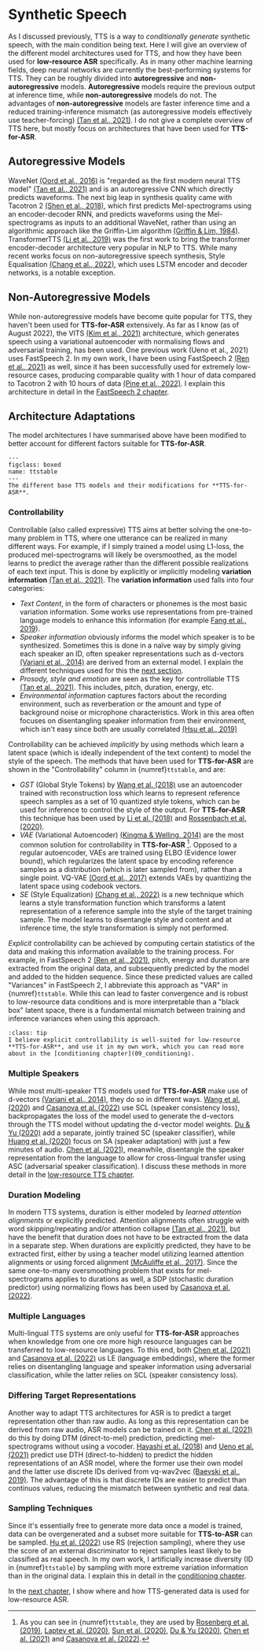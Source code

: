 # Synthetic Speech

As I discussed previously, TTS is a way to *conditionally generate* synthetic speech, with the main condition being text. Here I will give an overview of the different model architectures used for TTS, and how they have been used for **low-resource ASR** specifically. As in many other machine learning fields, deep neural networks are currently the best-performing systems for TTS. They can be roughly divided into **autoregressive** and **non-autoregressive** models. **Autoregressive** models require the previous output at inference time, while **non-autoregressive** models do not. The advantages of **non-autoregressive** models are faster inference time and a reduced training-inference mismatch (as autoregressive models effectively use teacher-forcing) [(Tan et al., 2021)](references.html#tan2021survey).
I do not give a complete overview of TTS here, but mostly focus on architectures that have been used for **TTS-for-ASR**.

## Autoregressive Models

WaveNet [(Oord et al., 2016)](references.html#oord2016wavenet) is "regarded as the first modern neural TTS model" [(Tan et al., 2021)](references.html#tan2021survey) and is an autoregressive CNN which directly predicts waveforms. The next big leap in synthesis quality came with Tacotron 2 [(Shen et al., 2018)](references.html#shen2018tacotron2), which first predicts Mel-spectrograms using an encoder-decoder RNN, and predicts waveforms using the Mel-spectrograms as inputs to an additional WaveNet, rather than using an algorithmic approach like the Griffin-Lim algorithm [(Griffin & Lim, 1984)](references.html#grffinlim1984). TransformerTTS [(Li et al., 2019)](references.html#li2019transformertts) was the first work to bring the transformer encoder-decoder architecture very popular in NLP to TTS. While many recent works focus on non-autoregressive speech synthesis, Style Equalisation [(Chang et al., 2022)](references.html#chang2022styleeq), which uses LSTM encoder and decoder networks, is a notable exception.

## Non-Autoregressive Models

While non-autoregressive models have become quite popular for TTS, they haven't been used for **TTS-for-ASR** extensively. As far as I know (as of August 2022), the VITS [(Kim et al., 2021)](references.html#kim2021vits) architecture, which generates speech using a variational autoencoder with normalising flows and adversarial training, has been used. One previous work (Ueno et al., 2021) uses FastSpeech 2. In my own work, I have been using FastSpeech 2 [(Ren et al., 2021)](references.html#ren2021fastspeech2) as well, since it has been successfully used for extremely low-resource cases, producing comparable quality with 1 hour of data compared to Tacotron 2 with 10 hours of data [(Pine et al., 2022)](references.html#pine2022lowresourcefastspeech). I explain this architecture in detail in the [FastSpeech 2 chapter](08_fastspeech2).

## Architecture Adaptations

The model architectures I have summarised above have been modified to better account for different factors suitable for **TTS-for-ASR**.

```{figure} ../figures/tts-table.svg
---
figclass: boxed
name: ttstable
---
The different base TTS models and their modifications for **TTS-for-ASR**.
```

<!-- TODO: move Wang et al. to Tacotron 2D -->
<!-- TODO: add "Multi-speaker sequence-to-sequence speech synthesis for data augmentation in acoustic-to-word speech recognition"  Ueno et al. 2019 -->
<!-- TODO: add "Leveraging sequence-to-sequence speech synthesis for
enhancing acoustic-to-word speech recognition"  Mimura et al. 2018 -->
<!-- TODO: Huan -> Huang -->
<!-- TODO: Chenet -> Chen et. -->

### Controllability

Controllable (also called expressive) TTS aims at better solving the one-to-many problem in TTS, where one utterance can be realized in many different ways. For example, if I simply trained a model using L1-loss, the produced mel-spectrograms will likely be oversmoothed, as the model learns to predict the average rather than the different possible realizations of each text input. This is done by explicitly or implicitly modeling **variation information** [(Tan et al., 2021)](references.html#tan2021survey). The **variation information** used falls into four categories:
- *Text Content*, in the form of characters or phonemes is the most basic variation information. Some works use representations from pre-trained language models to enhance this information (for example [Fang et al., 2019](references.html#fang2019pretrained)).
- *Speaker information* obviously informs the model which speaker is to be synthesized. Sometimes this is done in a naïve way by simply giving each speaker an ID, often speaker representations such as d-vectors [(Variani et al., 2014)](references.html#variani2014dvectors) are derived from an external model. I explain the different techniques used for this the [next section](#multiple-speakers).
- *Prosody, style and emotion* are seen as the key for controllable TTS [(Tan et al., 2021)](references.html#tan2021survey). This includes, pitch, duration, energy, etc.
- *Environmental information* captures factors about the recording environment, such as reverberation or the amount and type of background noise or microphone characteristics. Work in this area often focuses on disentangling speaker information from their environment, which isn't easy since both are usually correlated [(Hsu et al., 2019)](references.html#hsu2019noise)

Controllability can be achieved *implicitly* by using methods which learn a latent space (which is ideally independent of the text content) to model the style of the speech. The methods that have been used for **TTS-for-ASR** are shown in the "Controllability" column in {numref}`ttstable`, and are:
- *GST* (Global Style Tokens) by [Wang et al. (2018)](references.html#wang2018styletokens) use an autoencoder trained with reconstruction loss which learns to represent reference speech samples as a set of 10 quantized style tokens, which can be used for inference to control the style of the output. For **TTS-for-ASR** this technique has been used by [Li et al. (2018)](references.html#li2018ttsasr) and [Rossenbach et al. (2020)](references.html#rossenbach2020ttsasr).
- *VAE* (Variational Autoencoder) [(Kingma & Welling, 2014)](references.html#kingmawelling2014vae) are the most common solution for controllability in **TTS-for-ASR** [^VAE]. Opposed to a regular autoencoder, VAEs are trained using ELBO (Evidence lower bound), which regularizes the latent space by encoding reference samples as a distribution (which is later sampled from), rather than a single point. VQ-VAE [(Oord et al., 2017)](references.html#oord2017vqvae) extends VAEs by quantizing the latent space using codebook vectors.
- *SE* (Style Equalization) [(Chang et al., 2022)](references.html#chang2022styleeq) is a new technique which learns a style transformation function which transforms a latent representation of a reference sample into the style of the target training sample. The model learns to disentangle style and content and at inference time, the style transformation is simply not performed.

*Explicit* controllability can be achieved by computing certain statistics of the data and making this information available to the training process. For example, in FastSpeech 2 [(Ren et al., 2021)](references.html#ren2021fastspeech2), pitch, energy and duration are extracted from the original data, and subsequently predicted by the model and added to the hidden sequence. Since these predicted values are called "Variances" in FastSpeech 2, I abbreviate this approach as "VAR" in {numref}`ttstable`. While this can lead to faster convergence and is robust to low-resource data conditions and is more interpretable than a "black box" latent space, there is a fundamental mismatch between training and inference variances when using this approach. 

`````{admonition} Opinion
:class: tip
I believe explicit controllability is well-suited for low-resource **TTS-for-ASR**, and use it in my own work, which you can read more about in the [conditioning chapter](09_conditioning).
`````

<!-- TODO: add figure showing the difference between explicit and implicit controllable TTS -->

### Multiple Speakers

While most multi-speaker TTS models used for **TTS-for-ASR** make use of d-vectors [(Variani et al., 2014)](references.html#variani2014dvectors), they do so in different ways. [Wang et al. (2020)](references.html#wang2020scl) and [Casanova et al. (2022)](references.html#casanova2022singlespeaker) use SCL (speaker consistency loss), backpropagates the loss of the model used to generate the d-vectors through the TTS model without updating the d-vector model weights. [Du & Yu (2020)](references.html#duyu2020sc) add a separate, jointly trained SC (speaker classifier), while [Huang et al. (2020)](references.html#huang2020adapt) focus on SA (speaker adaptation) with just a few minutes of audio. [Chen et al. (2021)](references.html#chen2021mixmatch), meanwhile, disentangle the speaker representation from the language to allow for cross-lingual transfer using ASC (adversarial speaker classification). I discuss these methods in more detail in the [low-resource TTS chapter](04_low_resource_tts).

### Duration Modeling

In modern TTS systems, duration is either modeled by *learned attention alignments* or explicitly predicted.
Attention alignments often struggle with word skipping/repeating and/or attention collapse [(Tan et al., 2021)](references.html#tan2021survey), but have the benefit that duration does not have to be extracted from the data in a separate step. When durations are explicitly predicted, they have to be extracted first, either by using a teacher model utilizing learned attention alignments or using forced alignment [(McAuliffe et al., 2017)](references.html#mcauliffe2017mfa). Since the same one-to-many oversmoothing problem that exists for mel-spectrograms applies to durations as well, a SDP (stochastic duration predictor) using normalizing flows has been used by [Casanova et al. (2022)](references.html#casanova2022singlespeaker).

### Multiple Languages

Multi-lingual TTS systems are only useful for **TTS-for-ASR** approaches when knowledge from one ore more high resource languages can be transferred to low-resource languages. To this end, both [Chen et al. (2021)](references.html#chen2021mixmatch) and [Casanova et al. (2022)](references.html#casanova2022singlespeaker) us LE (language embeddings), where the former relies on disentangling language and speaker information using adversarial classification, while the latter relies on SCL (speaker consistency loss).

### Differing Target Representations

Another way to adapt TTS architectures for ASR is to predict a target representation other than raw audio. As long as this representation can be derived from raw audio, ASR models can be trained on it. [Chen et al. (2021)](references.html#chen2021mixmatch) do this by doing DTM (direct-to-mel) prediction, predicting mel-spectrograms without using a vocoder. [Hayashi et al. (2018)](references.html#hayashi2018dth) and [Ueno et al. (2021)](references.html#ueno2021dth) predict use DTH (direct-to-hidden) to predict the hidden representations of an ASR model, where the former use their own model and the latter use discrete IDs derived from vq-wav2vec [(Baevski et al., 2019)](references.html#baevski2019vqwav2vec). The advantage of this is that discrete IDs are easier to predict than continuos values, reducing the mismatch between synthetic and real data.

### Sampling Techniques

Since it's essentially free to generate more data once a model is trained, data can be overgenerated and a subset more suitable for **TTS-to-ASR** can be sampled. [Hu et al. (2022)](references.html#hu2022synt) use RS (rejection sampling), where they use the score of an external discriminator to reject samples least likely to be classified as real speech. In my own work, I artificially increase diversity (ID in {numref}`ttstable`) by sampling with more extreme variation information than in the original data. I explain this in detail in the [conditioning chapter](09_conditioning).

In the [next chapter](03_low_resource_asr), I show where and how TTS-generated data is used for low-resource ASR.

[^VAE]: As you can see in {numref}`ttstable`, they are used by [Rosenberg et al. (2019)](references.html#rosenberg2019ttsasr), [Laptev et al. (2020)](references.html#laptev2020moredata), [Sun et al. (2020)](references.html#sun2020vae), [Du & Yu (2020)](references.html#duyu2020sc), [Chen et al. (2021)](references.html#chen2021mixmatch) and [Casanova et al. (2022)](references.html#casanova2022singlespeaker). 
